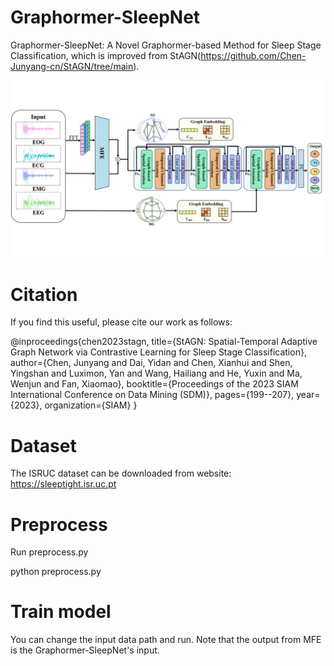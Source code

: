 # Graphormer-SleepNet

Graphormer-SleepNet: A Novel Graphormer-based Method for Sleep Stage Classification, which is improved from StAGN(https://github.com/Chen-Junyang-cn/StAGN/tree/main).

![model_structure](./model_structure.jpg)

# Citation
If you find this useful, please cite our work as follows:

@inproceedings{chen2023stagn,
  title={StAGN: Spatial-Temporal Adaptive Graph Network via Contrastive Learning for Sleep Stage Classification},
  author={Chen, Junyang and Dai, Yidan and Chen, Xianhui and Shen, Yingshan and Luximon, Yan and Wang, Hailiang and He, Yuxin and Ma, Wenjun and Fan, Xiaomao},
  booktitle={Proceedings of the 2023 SIAM International Conference on Data Mining (SDM)},
  pages={199--207},
  year={2023},
  organization={SIAM}
}
# Dataset
The ISRUC dataset can be downloaded from website: https://sleeptight.isr.uc.pt

# Preprocess
Run preprocess.py

python preprocess.py

# Train model
You can change the input data path and run. Note that the output from MFE is the Graphormer-SleepNet's input.
